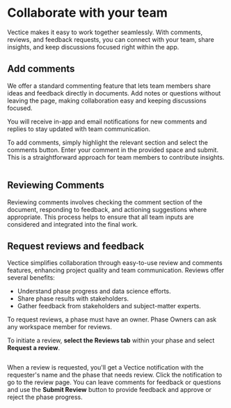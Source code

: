 # Collaborate with your team

Vectice makes it easy to work together seamlessly. With comments, reviews, and feedback requests, you can connect with your team, share insights, and keep discussions focused right within the app.

## Add comments

We offer a standard commenting feature that lets team members share ideas and feedback directly in documents. Add notes or questions without leaving the page, making collaboration easy and keeping discussions focused.


You will receive in-app and email notifications for new comments and replies to stay updated with team communication.


To add comments, simply highlight the relevant section and select the comments button. Enter your comment in the provided space and submit. This is a straightforward approach for team members to contribute insights.

<figure><img src="../.gitbook/assets/image (63).png" alt=""><figcaption></figcaption></figure>

## **Reviewing Comments**

Reviewing comments involves checking the comment section of the document, responding to feedback, and actioning suggestions where appropriate. This process helps to ensure that all team inputs are considered and integrated into the final work.

## Request reviews and feedback

Vectice simplifies collaboration through easy-to-use review and comments features, enhancing project quality and team communication. Reviews offer several benefits:

* Understand phase progress and data science efforts.
* Share phase results with stakeholders.
* Gather feedback from stakeholders and subject-matter experts.&#x20;


To request reviews, a phase must have an owner. Phase Owners can ask any workspace member for reviews.


To initiate a review, **select the Reviews tab** within your phase and select **Request a review**.&#x20;

<figure><img src="../.gitbook/assets/image (64).png" alt=""><figcaption></figcaption></figure>

When a review is requested, you'll get a Vectice notification with the requester's name and the phase that needs review. Click the notification to go to the review page. You can leave comments for feedback or questions and use the **Submit Review** button to provide feedback and approve or reject the phase progress.
